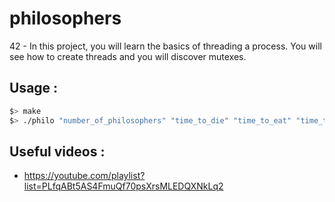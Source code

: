 # philosophers
42 - In this project, you will learn the basics of threading a process. You will see how to create threads and you will discover mutexes.

## Usage :
```bash
$> make
$> ./philo "number_of_philosophers" "time_to_die" "time_to_eat" "time_to_sleep" [number_of_times_each_philosopher_must_eat]
```

## Useful videos :
- https://youtube.com/playlist?list=PLfqABt5AS4FmuQf70psXrsMLEDQXNkLq2
